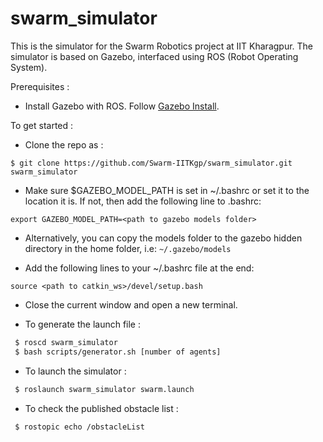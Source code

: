 swarm_simulator
================

This is the simulator for the Swarm Robotics project at IIT Kharagpur.
The simulator is based on Gazebo, interfaced using ROS (Robot Operating System).

Prerequisites :
- Install Gazebo with ROS. Follow [Gazebo Install](http://gazebosim.org/tutorials?tut=ros_installing&cat=connect_ros).

To get started :
- Clone the repo as :
```
$ git clone https://github.com/Swarm-IITKgp/swarm_simulator.git swarm_simulator
```
- Make sure $GAZEBO_MODEL_PATH is set in ~/.bashrc or set it to the location it is. If not, then add the following line to .bashrc:
```
export GAZEBO_MODEL_PATH=<path to gazebo models folder>
```

- Alternatively, you can copy the models folder to the gazebo hidden directory in the home folder, i.e: ```~/.gazebo/models``` 

- Add the following lines to your ~/.bashrc file at the end:
```
source <path to catkin_ws>/devel/setup.bash
```

- Close the current window and open a new terminal.

- To generate the launch file :
```sh
 $ roscd swarm_simulator
 $ bash scripts/generator.sh [number of agents]
```

- To launch the simulator :
```sh
 $ roslaunch swarm_simulator swarm.launch
```

- To check the published obstacle list : <br/>
```sh
 $ rostopic echo /obstacleList
```
